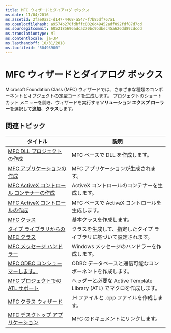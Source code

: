 ```yaml
---
title: MFC ウィザードとダイアログ ボックス
ms.date: 11/04/2016
ms.assetid: 2fae0a2c-d147-4468-a547-f7b85df767a1
ms.openlocfilehash: a9574b270fdbffc0026d49452adf092fdf87d7cd
ms.sourcegitcommit: 6052185696adca270bc9bdbec45a626dd89cdcdd
ms.translationtype: MT
ms.contentlocale: ja-JP
ms.lasthandoff: 10/31/2018
ms.locfileid: "50493900"
---
```

# <a name="mfc-wizards-and-dialog-boxes"></a>MFC ウィザードとダイアログ ボックス

Microsoft Foundation Class (MFC) ウィザードでは、さまざまな種類のコンポーネントとオブジェクトの定型コードを生成します。 プロジェクトのショートカット メニューを開き、ウィザードを実行する**ソリューション エクスプ ローラー**を選択して**追加**、**クラス**します。

## <a name="related-articles"></a>関連トピック

|タイトル|説明|
|-----------|-----------------|
|[MFC DLL プロジェクトの作成](../../mfc/reference/creating-an-mfc-dll-project.md)|MFC ベースで DLL を作成します。|
|[MFC アプリケーションの作成](../../mfc/reference/creating-an-mfc-application.md)|MFC アプリケーションが生成されます。|
|[MFC ActiveX コントロール コンテナーの作成](../../mfc/reference/creating-an-mfc-activex-control-container.md)|ActiveX コントロールのコンテナーを生成します。|
|[MFC ActiveX コントロールの作成](../../mfc/reference/creating-an-mfc-activex-control.md)|MFC ベースで ActiveX コントロールを生成します。|
|[MFC クラス](../../mfc/reference/adding-an-mfc-class.md)|基本クラスを作成します。|
|[タイプ ライブラリからの MFC クラス](../../mfc/reference/adding-an-mfc-class-from-a-type-library.md)|クラスを生成して、指定したタイプ ライブラリに基づいて設定されます。|
|[MFC メッセージ ハンドラー](../../mfc/reference/adding-an-mfc-message-handler.md)|Windows メッセージのハンドラーを作成します。|
|[MFC ODBC コンシューマーします。](../../mfc/reference/adding-an-mfc-odbc-consumer.md)|ODBC データベースと通信可能なコンポーネントを作成します。|
|[MFC プロジェクトでの ATL サポート](../../mfc/reference/adding-atl-support-to-your-mfc-project.md)|ヘッダーと必要な Active Template Library (ATL) でマクロを作成します。|
|[MFC クラス ウィザード](../../mfc/reference/mfc-class-wizard.md)|.H ファイルと .cpp ファイルを作成します。|
|[MFC デスクトップ アプリケーション](../../mfc/mfc-desktop-applications.md)|MFC のドキュメントにリンクします。|

